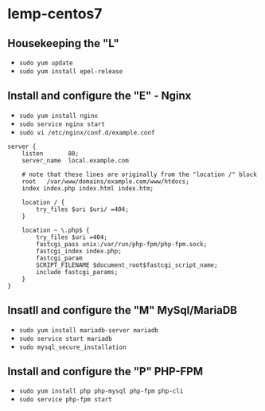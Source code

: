 # lemp-centos7

## Housekeeping the "L"

- `sudo yum update`
- `sudo yum install epel-release`

## Install and configure the "E" - Nginx

- `sudo yum install nginx`
- `sudo service nginx start`
- `sudo vi /etc/nginx/conf.d/example.conf`
```
server {
    listen       80;
    server_name  local.example.com

    # note that these lines are originally from the "location /" block
    root   /var/www/domains/example.com/www/htdocs;
    index index.php index.html index.htm;

    location / {
        try_files $uri $uri/ =404;
    }

    location ~ \.php$ {
        try_files $uri =404;
        fastcgi_pass unix:/var/run/php-fpm/php-fpm.sock;
        fastcgi_index index.php;
        fastcgi_param
        SCRIPT_FILENAME $document_root$fastcgi_script_name;
        include fastcgi_params;
    }
}
```

## Insatll and configure the "M" MySql/MariaDB
- `sudo yum install mariadb-server mariadb`
- `sudo service start mariadb`
- `sudo mysql_secure_installation`

## Install and configure the "P" PHP-FPM
- `sudo yum install php php-mysql php-fpm php-cli`
- `sudo service php-fpm start`

